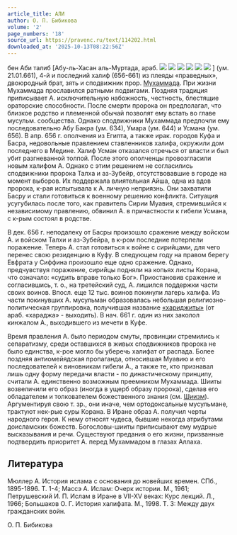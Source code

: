 ```yaml
---
article_title: АЛИ
author: О. П. Бибикова
volume: '2'
page_numbers: '18'
source_url: https://pravenc.ru/text/114202.html
downloaded_at: '2025-10-13T08:22:56Z'
---
```


бен Аби талиб [Абу-ль-Хасан аль-Муртада, араб. ![](<https://pravenc.ru/char/26272/BzMjx9dA /image.png>) ![](<https://pravenc.ru/char/26272/ xc5nZxbbxccIC /image.png>) ![](<https://pravenc.ru/char/26272/ KxbbBx7f /image.png>) ![](<https://pravenc.ru/char/26272/ xccIC /image.png>) ![](<https://pravenc.ru/char/26272/ xc5I /image.png>) ![](<https://pravenc.ru/char/26272/ xd3xbcxa7/image.png>) ] (ум. 21.01.661), 4-й и последний халиф (656-661) из плеяды «праведных», двоюродный брат, зять и сподвижник прор. [Мухаммада](https://pravenc.ru/text/Мухаммад.html). При жизни Мухаммада прославился ратными подвигами. Поздняя традиция приписывает А. исключительную набожность, честность, блестящие ораторские способности. После смерти пророка он предполагал, что близкое родство и племенной обычай позволят ему встать во главе мусульм. сообщества. Однако сподвижники Мухаммада предпочли ему последовательно Абу Бакра (ум. 634), Умара (ум. 644) и Усмана (ум. 656). В апр. 656 г. ополчения из Египта, а также ирак. городов Куфа и Басра, недовольные правлением ставленников халифа, окружили дом последнего в Медине. Халиф Усман отказался отречься от власти и был убит разгневанной толпой. После этого ополченцы провозгласили новым халифом А. Однако с этим решением не согласились сподвижники пророка Талха и аз-Зубейр, отсутствовавшие в городе на момент выборов. Их поддержала влиятельная Айша, одна из вдов пророка, к-рая испытывала к А. личную неприязнь. Они захватили Басру и стали готовиться к военному решению конфликта. Ситуация усугубилась после того, как правитель Сирии Муавия, стремившийся к независимому правлению, обвинил А. в причастности к гибели Усмана, с к-рым состоял в родстве.

В дек. 656 г. неподалеку от Басры произошло сражение между войском А. и войском Талхи и аз-Зубейра, в к-ром последние потерпели поражение. Теперь А. стал готовиться к войне с сирийцами, для чего перенес свою резиденцию в Куфу. В следующем году на правом берегу Евфрата у Сиффина произошло еще одно сражение. Однако, предчувствуя поражение, сирийцы подняли на копьях листы Корана, что означало: «судить вправе только Бог». Приостановив сражение и согласившись, т. о., на третейский суд, А. лишился поддержки части своих воинов. Впосл. еще 12 тыс. воинов покинули лагерь халифа. Из части покинувших А. мусульман образовалась небольшая религиозно-политическая группировка, получившая название [«хариджиты»](<https://pravenc.ru/text/ хариджиты .html>) (от араб. «хараджа» - выходить). В нач. 661 г. один из них заколол кинжалом А., выходившего из мечети в Куфе.

Время правления А. было периодом смуты, провинции стремились к сепаратизму, среди оставшихся в живых сподвижников пророка не было единства, к-рое могло бы уберечь халифат от распада. Более поздняя антиомейядская пропаганда, относившая Муавию и его последователей к виновникам гибели А., а также те, кто признавал лишь одну форму передачи власти - по династическому принципу, считали А. единственно возможным преемником Мухаммада. Шииты возвеличили его образ (иногда в ущерб образу пророка), сделав его обладателем и толкователем божественного знания (см. [Шиизм](https://pravenc.ru/text/Шиизм.html)). Аргументируя свою т. зр., они иначе, чем ортодоксальные мусульмане, трактуют нек-рые суры Корана. В Иране образ А. получил черты народного героя. К нему относят чудеса, бывшие некогда атрибутами доисламских божеств. Богословы-шииты приписывают ему мудрые высказывания и речи. Существуют предания о его жизни, призванные подтвердить приоритет А. перед Мухаммадом в глазах Аллаха.

## Литература

Мюллер А. История ислама с основания до новейших времен. СПб., 1895-1896. Т. 1-4; Массэ А. Ислам: Очерк истории. М., 1961; Петрушевский И. П. Ислам в Иране в VII-XV веках: Курс лекций. Л., 1966; Большаков О. Г. История халифата. М., 1998. Т. 3: Между двух гражданских войн.

О. П. Бибикова
